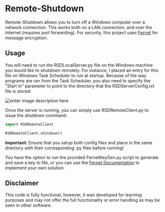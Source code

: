 # Remote-Shutdown

Remote-Shutdown allows you to turn off a Windows computer over a network connection. This works both on a LAN connection, and over the Internet (requires port forwarding). For security, this project uses [Fernet](https://cryptography.io/en/latest/fernet/) for message encryption.


## Usage

You will need to run the RSDLocalServer.py file on the Windows machine you would like to shutdown remotely. For instance, I placed an entry for this file on Windows Task Scheduler to run at startup. Because of the way programs are ran from the Task Scheduler, you also need to specify the "Start in" parameter to point to the directory that the RSDServerConfig.txt file is stored:

![enter image description here](https://i.imgur.com/ph0BBrf.png)

Once the server is running, you can simply use RSDRemoteClient.py to issue the shutdown command:
```python
import RSDRemoteClient

RSDRemoteClient.shutdown()
```

**Important:** Ensure that you setup both config files and place in the same directory with their corresponding .py files before running!

You have the option to run the provided FernetKeyGen.py script to generate and save a key to file, or you can use the [Fernet Documentation](https://cryptography.io/en/latest/fernet/) to implement your own solution.



## Disclaimer

This code is fully functional, however, it was developed for learning purposes and may not offer the full functionality or error handling as may be seen in other software.
